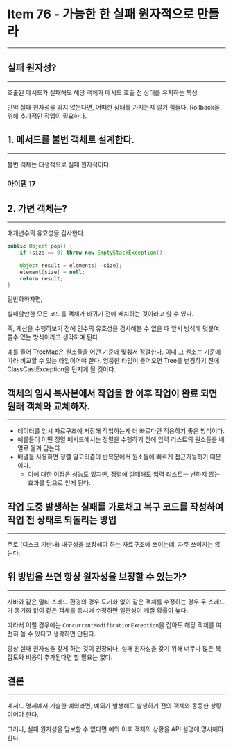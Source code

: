 # Item 76 - 가능한 한 실패 원자적으로 만들라

<hr>

## 실패 원자성?

<hr>

호출된 메서드가 실패해도 해당 객체가 메서드 호출 전 상태를 유지하는 특성

만약 실패 원자성을 띄지 않는다면, 어떠한 상태를 가지는지 알기 힘들다.
Rollback을 위해 추가적인 작업이 필요하다.

## 1. 메서드를 불변 객체로 설계한다.

<hr>

불변 객체는 태생적으로 실패 원자적이다.

### [아이템 17](https://github.com/Effective-Java-Study-2023/Effective_Java/blob/main/4%EC%9E%A5/Item%2017.md)

## 2. 가변 객체는?

<hr>

매개변수의 유효성을 검사한다.

```Java
public Object pop() {
    if (size == 0) throw new EmptyStackException();
    
    Object result = elements[--size];
    element[size] = null;
    return result;
}
```

일반화하자면,

실패할만한 모든 코드를 객체가 바뀌기 전에 배치하는 것이라고 할 수 있다.

즉, 계산을 수행하보기 전에 인수의 유효성을 검사해볼 수 없을 때 앞서 방식에 덧붙여 쓸수 있는 방식이라고 생각하며 된다.

예를 들어 TreeMap은 원소들을 어떤 기준에 맞춰서 정렬한다.
이때 그 원소는 기준에 따라 비교할 수 있는 타입이어야 한다. 엉뚱한 타입이 들어오면 Tree를 변경하기 전에 ClassCastException을 던지게 될 것이다.

## 객체의 임시 복사본에서 작업을 한 이후 작업이 완료 되면 원래 객체와 교체하자.

<hr>

- 데이터를 임시 자료구조에 저장해 작업하는게 더 빠르다면 적용하기 좋은 방식이다.
- 예를들어 어떤 정렬 메서드에서는 정렬을 수행하기 전에 입력 리스트의 원소들을 배열로 옮겨 담는다.
- 배열을 사용하면 정렬 알고리즘의 반복문에서 원소들에 빠르게 접근가능하기 때문이다.
  - 이에 대한 이점은 성능도 있지만, 정렬에 실패해도 입력 리스트는 변하지 않는 효과를 덤으로 얻게 된다.

## 작업 도중 발생하는 실패를 가로채고 복구 코드를 작성하여 작업 전 상태로 되돌리는 방법

<hr>

주로 (디스크 기반내) 내구성을 보장해야 하는 자료구조에 쓰이는데, 자주 쓰이지는 않는다.

## 위 방법을 쓰면 항상 원자성을 보장할 수 있는가?

<hr>

자바와 같은 멀티 스레드 환경의 경우 도기화 없이 같은 객체를 수정하는 경우
두 스레드가 동기화 없이 같은 객체를 동시에 수정하면 일관성이 깨질 확률이 높다.

따라서 이럴 경우에는 `ConcurrentModificationException`을 잡아도 해당 객체를 여전히 쓸 수 있다고 생각하면 안된다.

항상 실패 원자성을 갖게 하는 것이 권장되나, 실패 원자성을 갖기 위해 너무나 많은 복잡도와 비용이 추가된다면 할 필요는 없다.


## 결론

<hr>

메서드 명세에서 기술한 예외라면, 예외가 발생해도 발생하기 전의 객체와 동등한 상황이어야 한다.

그러나, 실패 원자성을 담보할 수 없다면 예외 이후 객체의 상황을 API 설명에 명시해야 한다.



